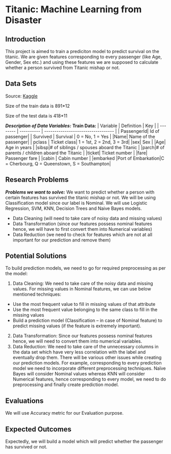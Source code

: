 # Titanic: Machine Learning from Disaster

## Introduction
This project is aimed to train a prediciton model to predict survival on the titanic. We are given features corresponding to every passenger (like Age, Gender, Sex etc.) and using these features we are supposed to calculate whether a person survived from Titanic mishap or not.

## Data Sets
Source: [Kaggle](https://www.kaggle.com/c/titanic/overview)

Size of the train data is 891*12

Size of the test data is 418*11

***Description of Data Variables:***
**Train Data:**
| Variable | Definition |	         Key                       |
| -------- | ---------- | ---------------------------------- |
| PassengerId| Id of passenger|
| Survived | Survival	  |          0 = No, 1 = Yes           |
|Name| Name of the passenger|
| pclass	 | Ticket class|	           1 = 1st, 2 = 2nd, 3 = 3rd|
|sex|	      Sex	|
|Age|	      Age in years	|
|sibsp|# of siblings / spouses aboard the Titanic	|
|parch|# of parents / children aboard the Titanic	|
|ticket|	  Ticket number	|
|fare|	    Passenger fare	|
|cabin	|    Cabin number	|
|embarked	|Port of Embarkation|C = Cherbourg, Q = Queenstown, S = Southampton|

## Research Problems
***Problems we want to solve:***
We want to predict whether a person with certain features has survived the titanic mishap or not.
We will be using Classification model since our label is Nominal. We will use Logistic Regression, SVM, KNN, Decision Trees and Naive Bayes models.
- Data Cleaning (will need to take care of noisy data and missing values)
- Data Transformation (since our features possess nominal features hence, we will have to first
convert them into Numerical variables)
- Data Reduction (we need to check for features which are not at all important for our prediction
and remove them)

## Potential Solutions
To build prediction models, we need to go for required preprocessing as per the model:
1. Data Cleaning: We need to take care of the noisy data and missing values. For missing values
in Nominal features, we can use below mentioned techniques:
- Use the most frequent value to fill in missing values of that attribute
- Use the most frequent value belonging to the same class to fill in the missing values
- Build a prediction model (Classification – in case of Nominal feature) to predict missing values
(if the feature is extremely important).
2. Data Transformation: Since our features possess nominal features hence, we will need to
convert them into numerical variables.
3. Data Reduction: We need to take care of the unnecessary columns in the data set which have
very less correlation with the label and eventually drop them.
There will be various other issues while creating our prediction models. For example,
corresponding to every prediction model we need to incorporate different preprocessing
techniques. Naïve Bayes will consider Nominal values whereas KNN will consider Numerical
features, hence corresponding to every model, we need to do preprocessing and finally create
prediction model.

## Evaluations
We will use Accuracy metric for our Evaluation purpose.

## Expected Outcomes
Expectedly, we will build a model which will predict whether the passenger has survived or not.
